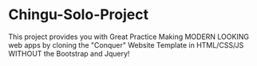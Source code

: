 # Chingu-Solo-Project
This project provides you with Great Practice Making MODERN LOOKING web apps by cloning the "Conquer" Website Template in HTML/CSS/JS WITHOUT the Bootstrap and Jquery!
